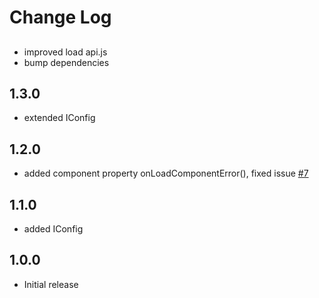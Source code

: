 # Change Log

##
- improved load api.js
- bump dependencies

## 1.3.0
- extended IConfig

## 1.2.0
- added component property onLoadComponentError(), fixed issue [#7](https://github.com/ONLYOFFICE/onlyoffice-alfresco/issues/7)

## 1.1.0
- added IConfig

## 1.0.0
- Initial release
